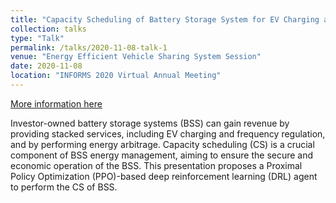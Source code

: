 ```yaml
---
title: "Capacity Scheduling of Battery Storage System for EV Charging and Frequency Regulation - A Proximal Policy Optimization Approach"
collection: talks
type: "Talk"
permalink: /talks/2020-11-08-talk-1
venue: "Energy Efficient Vehicle Sharing System Session"
date: 2020-11-08
location: "INFORMS 2020 Virtual Annual Meeting"
---
```


[More information here](http://binhuangscut.github.io/files/INFORMS_2020_Virtual_Annual_Meeting.pdf)

Investor-owned battery storage systems (BSS) can gain revenue by providing stacked services, including EV charging and frequency regulation, and by performing energy arbitrage. Capacity scheduling (CS) is a crucial component of BSS energy management, aiming to ensure the secure and economic operation of the BSS. This presentation proposes a Proximal Policy Optimization (PPO)-based deep reinforcement learning (DRL) agent to perform the CS of BSS. 
